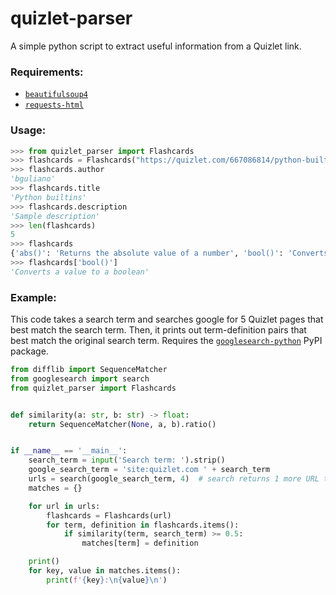 # quizlet-parser

A simple python script to extract useful information from a Quizlet link.

### Requirements:
- [```beautifulsoup4```](https://pypi.org/project/beautifulsoup4/)
- [```requests-html```](https://pypi.org/project/requests-html/)

### Usage:
```python
>>> from quizlet_parser import Flashcards
>>> flashcards = Flashcards("https://quizlet.com/667086814/python-builtins-flash-cards/")
>>> flashcards.author
'bguliano'
>>> flashcards.title
'Python builtins'
>>> flashcards.description
'Sample description'
>>> len(flashcards)
5
>>> flashcards
{'abs()': 'Returns the absolute value of a number', 'bool()': 'Converts a value to a boolean', 'dir()': 'Returns a list of attributes for an object', 'len()': 'Returns the length of a object', 'type()': 'Return the type of an object'}
>>> flashcards['bool()']
'Converts a value to a boolean'
```

### Example:
This code takes a search term and searches google for 5 Quizlet pages that best match the search term. Then, it prints out term-definition pairs that best match the original search term. Requires the [```googlesearch-python```](https://pypi.org/project/googlesearch-python/) PyPI package.
```python
from difflib import SequenceMatcher
from googlesearch import search
from quizlet_parser import Flashcards


def similarity(a: str, b: str) -> float:
    return SequenceMatcher(None, a, b).ratio()


if __name__ == '__main__':
    search_term = input('Search term: ').strip()
    google_search_term = 'site:quizlet.com ' + search_term
    urls = search(google_search_term, 4)  # search returns 1 more URL than specified, so passing in 4 returns 5 URLs
    matches = {}

    for url in urls:
        flashcards = Flashcards(url)
        for term, definition in flashcards.items():
            if similarity(term, search_term) >= 0.5:
                matches[term] = definition

    print()
    for key, value in matches.items():
        print(f'{key}:\n{value}\n')
```
